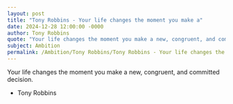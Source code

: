 ```yaml
---
layout: post
title: "Tony Robbins - Your life changes the moment you make a"
date: 2024-12-28 12:00:00 -0000
author: Tony Robbins
quote: "Your life changes the moment you make a new, congruent, and committed decision."
subject: Ambition
permalink: /Ambition/Tony Robbins/Tony Robbins - Your life changes the moment you make a
---
```


Your life changes the moment you make a new, congruent, and committed decision.

- Tony Robbins
